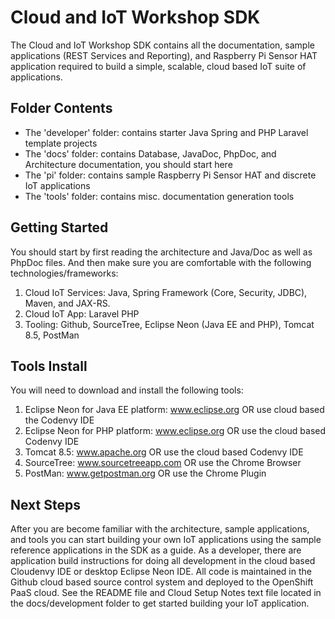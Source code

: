 **Cloud and IoT Workshop SDK**
==================
The Cloud and IoT Workshop SDK contains all the documentation, sample applications (REST Services and Reporting), and Raspberry Pi Sensor HAT application required to build a simple, scalable, cloud based IoT suite of applications.

Folder Contents
--------
- The 'developer' folder: contains starter Java Spring and PHP Laravel template projects
- The 'docs' folder: contains Database, JavaDoc, PhpDoc, and Architecture documentation, you should start here
- The 'pi' folder: contains sample Raspberry Pi Sensor HAT and discrete IoT applications
- The 'tools' folder: contains misc. documentation generation tools

Getting Started
--------
You should start by first reading the architecture and Java/Doc as well as PhpDoc files. And then make sure you are comfortable with the following technologies/frameworks:
1) Cloud IoT Services: Java, Spring Framework (Core, Security, JDBC), Maven, and JAX-RS.
2) Cloud IoT App: Laravel PHP
3) Tooling: Github, SourceTree, Eclipse Neon (Java EE and PHP), Tomcat 8.5, PostMan

Tools Install
--------
You will need to download and install the following tools:
1. Eclipse Neon for Java EE platform: www.eclipse.org OR use cloud based the Codenvy IDE
2. Eclipse Neon for PHP platform: www.eclipse.org OR use the cloud based Codenvy IDE
3. Tomcat 8.5: www.apache.org OR use the cloud based Codenvy IDE
4. SourceTree: www.sourcetreeapp.com OR use the Chrome Browser
5. PostMan: www.getpostman.org OR use the Chrome Plugin

Next Steps
--------
After you are become familiar with the architecture, sample applications, and tools you can start building your own IoT applications using the sample reference applications in the SDK as a guide. As a developer, there are application build instructions for doing all development in the cloud based Cloudenvy IDE or desktop Eclipse Neon IDE. All code is maintained in the Github cloud based source control system and deployed to the OpenShift PaaS cloud. See the README file and Cloud Setup Notes text file located in the docs/development folder to get started building your IoT application.
